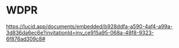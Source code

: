 # WDPR

https://lucid.app/documents/embedded/b928ddfa-a590-4af4-a99a-3d836da6ec6e?invitationId=inv_ce915a95-068a-48f8-9323-6f876ad309c8#
